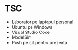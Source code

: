 # TSC

- Laborator pe laptopul personal
- Ubuntu pe Windows
- Visual Studio Code
- ModelSim
- Push pe git pentru prezenta
